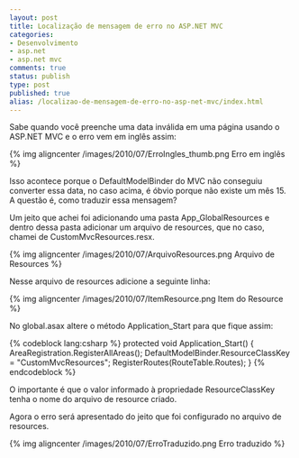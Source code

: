 ```yaml
---
layout: post
title: Localização de mensagem de erro no ASP.NET MVC
categories:
- Desenvolvimento
- asp.net
- asp.net mvc
comments: true
status: publish
type: post
published: true
alias: /localizao-de-mensagem-de-erro-no-asp-net-mvc/index.html
---
```

Sabe quando você preenche uma data inválida em uma página usando o ASP.NET MVC e o erro vem em inglês assim:

{% img aligncenter /images/2010/07/ErroIngles_thumb.png Erro em inglês %}

Isso acontece porque o DefaultModelBinder do MVC não conseguiu converter essa data, no caso acima, é óbvio porque não existe um mês 15. A questão é, como traduzir essa mensagem?

Um jeito que achei foi adicionando uma pasta App_GlobalResources e dentro dessa pasta adicionar um arquivo de resources, que no caso, chamei de CustomMvcResources.resx.

{% img aligncenter /images/2010/07/ArquivoResources.png Arquivo de Resources %}

Nesse arquivo de resources adicione a seguinte linha:

{% img aligncenter /images/2010/07/ItemResource.png Item do Resource %}

No global.asax altere o método Application_Start para que fique assim:

{% codeblock lang:csharp %}
protected void Application_Start()
{
    AreaRegistration.RegisterAllAreas();
    DefaultModelBinder.ResourceClassKey = "CustomMvcResources";
    RegisterRoutes(RouteTable.Routes);
}
{% endcodeblock %}

O importante é que o valor informado à propriedade ResourceClassKey tenha o nome do arquivo de resource criado.

Agora o erro será apresentado do jeito que foi configurado no arquivo de resources.

{% img aligncenter /images/2010/07/ErroTraduzido.png Erro traduzido %}
